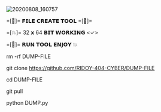 ![20200808_160757](https://github.com/RIDOY-404-CYBER/DUMP-FILE/blob/main/Picsart_24-04-29_14-56-04-731.jpg)

=[💜]= 𝗙𝗜𝗟𝗘 𝗖𝗥𝗘𝗔𝗧𝗘 𝗧𝗢𝗢𝗟 =[💜]=

=[💥]= 32 𝘅 64 𝗕𝗜𝗧 𝗪𝗢𝗥𝗞𝗜𝗡𝗚 <✓>

=[📍]= 𝗥𝗨𝗡 𝗧𝗢𝗢𝗟 𝗘𝗡𝗝𝗢𝗬 💥

rm -rf DUMP-FILE

git clone https://github.com/RIDOY-404-CYBER/DUMP-FILE

cd DUMP-FILE

git pull

python DUMP.py

